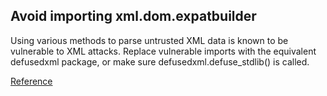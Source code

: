 ## Avoid importing xml.dom.expatbuilder

Using various methods to parse untrusted XML data is known to be vulnerable to XML attacks. 
Replace vulnerable imports with the equivalent defusedxml package, or make sure defusedxml.defuse_stdlib() is called.

[Reference](https://docs.openstack.org/bandit/latest/api/bandit.blacklists.html#b407-import-xml-expat)